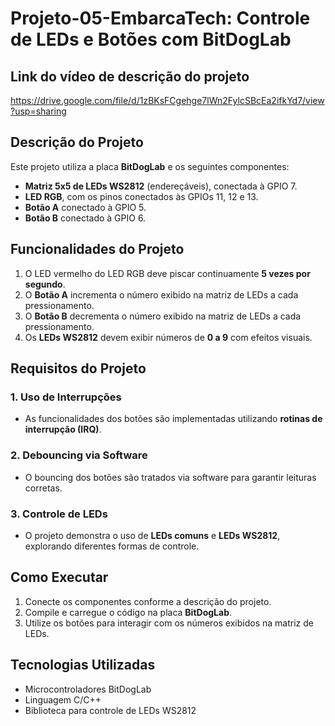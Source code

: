 # Projeto-05-EmbarcaTech: Controle de LEDs e Botões com BitDogLab

## Link do vídeo de descrição do projeto
https://drive.google.com/file/d/1zBKsFCgehge7lWn2FylcSBcEa2ifkYd7/view?usp=sharing

## Descrição do Projeto

Este projeto utiliza a placa **BitDogLab** e os seguintes componentes:

- **Matriz 5x5 de LEDs WS2812** (endereçáveis), conectada à GPIO 7.
- **LED RGB**, com os pinos conectados às GPIOs 11, 12 e 13.
- **Botão A** conectado à GPIO 5.
- **Botão B** conectado à GPIO 6.

## Funcionalidades do Projeto

1. O LED vermelho do LED RGB deve piscar continuamente **5 vezes por segundo**.
2. O **Botão A** incrementa o número exibido na matriz de LEDs a cada pressionamento.
3. O **Botão B** decrementa o número exibido na matriz de LEDs a cada pressionamento.
4. Os **LEDs WS2812** devem exibir números de **0 a 9** com efeitos visuais.

## Requisitos do Projeto

### 1. Uso de Interrupções

- As funcionalidades dos botões são implementadas utilizando **rotinas de interrupção (IRQ)**.

### 2. Debouncing via Software

- O bouncing dos botões são tratados via software para garantir leituras corretas.

### 3. Controle de LEDs

- O projeto demonstra o uso de **LEDs comuns** e **LEDs WS2812**, explorando diferentes formas de controle.

## Como Executar

1. Conecte os componentes conforme a descrição do projeto.
2. Compile e carregue o código na placa **BitDogLab**.
3. Utilize os botões para interagir com os números exibidos na matriz de LEDs.

## Tecnologias Utilizadas

- Microcontroladores BitDogLab
- Linguagem C/C++
- Biblioteca para controle de LEDs WS2812
